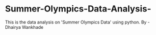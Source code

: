 # Summer-Olympics-Data-Analysis-
This is the data analysis on 'Summer Olympics Data' using python.
By - Dhairya Wankhade
